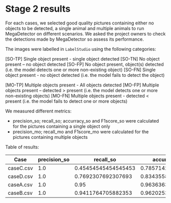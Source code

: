 # Stage 2 results

For each cases, we selected good quality pictures containing either no objects to be detected, a single animal and multiple animals  to run MegaDetector on different scenarios. We asked the project owners to check the detections made by MegaDetector so assess its performance. 

The images were labelled in `LabelStudio` using the following categories:

[SO-TP] Single object present - single object detected
[SO-TN] No object present – no object detected
[SO-FP] No object present, object(s) detected (i.e. the model detects one or more non-existing object)
[SO-FN] Single object present - no object detected (i.e. the model fails to detect the object)

[MO-TP] Multiple objects present - All objects detected
[MO-FP] Multiple objects present – detected > present (i.e. the model detects one or more non-existing objects)
[MO-FN] Multiple objects present - detected < present (i.e. the model fails to detect one or more objects)

We measured different metrics:

- precision_so; recall_so; accurracy_so and F1score_so were calculated for the pictures containing a single object only
- precision_mo; recall_mo and F1score_mo were calculated for the pictures containing multiple objects


Table of results:

| Case | precision_so | recall_so | accurracy_so | F1score_so | precision_mo | recall_mo | F1score_mo |
|------|---------------|----------|---------------|-----------|--------------|----------|-------------|
| caseC.csv | 1.0 | 0.45454545454545453 | 0.7857142857142857 | 0.625 | 1.0 | 0.00819672131147541 | 0.016260162601626018 | 
| caseD.csv | 1.0 | 0.7692307692307693 | 0.8343558282208589 | 0.8695652173913044 | 1.0 | 0.4864864864864865 | 0.6545454545454547 | 
| caseA.csv | 1.0 | 0.95 | 0.9636363636363636 | 0.9743589743589743 | 1.0 | 0.5945945945945946 | 0.7457627118644068 |
| caseB.csv | 1.0 | 0.9411764705882353 | 0.9620253164556962 | 0.9696969696969697 | 1.0 | 0.5365853658536586 | 0.6984126984126985 |